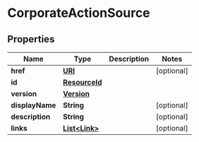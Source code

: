 

# CorporateActionSource

## Properties

Name | Type | Description | Notes
------------ | ------------- | ------------- | -------------
**href** | [**URI**](URI.md) |  |  [optional]
**id** | [**ResourceId**](ResourceId.md) |  | 
**version** | [**Version**](Version.md) |  | 
**displayName** | **String** |  |  [optional]
**description** | **String** |  |  [optional]
**links** | [**List&lt;Link&gt;**](Link.md) |  |  [optional]



